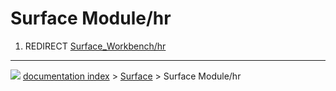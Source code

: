 # Surface Module/hr
1.  REDIRECT [Surface_Workbench/hr](Surface_Workbench/hr.md)



---
![](images/Button_right.svg) [documentation index](../README.md) > [Surface](Surface_Workbench.md) > Surface Module/hr

